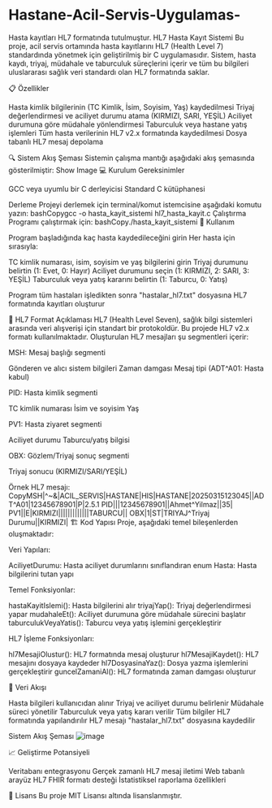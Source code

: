 # Hastane-Acil-Servis-Uygulamas-
Hasta kayıtları HL7 formatında tutulmuştur.
HL7 Hasta Kayıt Sistemi
Bu proje, acil servis ortamında hasta kayıtlarını HL7 (Health Level 7) standardında yönetmek için geliştirilmiş bir C uygulamasıdır. Sistem, hasta kaydı, triyaj, müdahale ve taburculuk süreçlerini içerir ve tüm bu bilgileri uluslararası sağlık veri standardı olan HL7 formatında saklar.


📋 Özellikler

Hasta kimlik bilgilerinin (TC Kimlik, İsim, Soyisim, Yaş) kaydedilmesi
Triyaj değerlendirmesi ve aciliyet durumu atama (KIRMIZI, SARI, YEŞİL)
Aciliyet durumuna göre müdahale yönlendirmesi
Taburculuk veya hastane yatış işlemleri
Tüm hasta verilerinin HL7 v2.x formatında kaydedilmesi
Dosya tabanlı HL7 mesaj depolama

🔍 Sistem Akış Şeması
Sistemin çalışma mantığı aşağıdaki akış şemasında gösterilmiştir:
Show Image
💻 Kurulum
Gereksinimler

GCC veya uyumlu bir C derleyicisi
Standard C kütüphanesi

Derleme
Projeyi derlemek için terminal/komut istemcisine aşağıdaki komutu yazın:
bashCopygcc -o hasta_kayit_sistemi hl7_hasta_kayit.c
Çalıştırma
Programı çalıştırmak için:
bashCopy./hasta_kayit_sistemi
🚀 Kullanım

Program başladığında kaç hasta kaydedileceğini girin
Her hasta için sırasıyla:

TC kimlik numarası, isim, soyisim ve yaş bilgilerini girin
Triyaj durumunu belirtin (1: Evet, 0: Hayır)
Aciliyet durumunu seçin (1: KIRMIZI, 2: SARI, 3: YEŞİL)
Taburculuk veya yatış kararını belirtin (1: Taburcu, 0: Yatış)


Program tüm hastaları işledikten sonra "hastalar_hl7.txt" dosyasına HL7 formatında kayıtları oluşturur

📝 HL7 Format Açıklaması
HL7 (Health Level Seven), sağlık bilgi sistemleri arasında veri alışverişi için standart bir protokoldür. Bu projede HL7 v2.x formatı kullanılmaktadır. Oluşturulan HL7 mesajları şu segmentleri içerir:

MSH: Mesaj başlığı segmenti

Gönderen ve alıcı sistem bilgileri
Zaman damgası
Mesaj tipi (ADT^A01: Hasta kabul)


PID: Hasta kimlik segmenti

TC kimlik numarası
İsim ve soyisim
Yaş


PV1: Hasta ziyaret segmenti

Aciliyet durumu
Taburcu/yatış bilgisi


OBX: Gözlem/Triyaj sonuç segmenti

Triyaj sonucu (KIRMIZI/SARI/YEŞİL)



Örnek HL7 mesajı:
CopyMSH|^~\&|ACIL_SERVIS|HASTANE|HIS|HASTANE|20250315123045||ADT^A01|12345678901|P|2.5.1
PID|||12345678901||Ahmet^Yilmaz||35|
PV1||E|KIRMIZI|||||||||||||TABURCU||
OBX|1|ST|TRIYAJ^Triyaj Durumu||KIRMIZI|
🏗️ Kod Yapısı
Proje, aşağıdaki temel bileşenlerden oluşmaktadır:

Veri Yapıları:

AciliyetDurumu: Hasta aciliyet durumlarını sınıflandıran enum
Hasta: Hasta bilgilerini tutan yapı


Temel Fonksiyonlar:

hastaKayitIslemi(): Hasta bilgilerini alır
triyajYap(): Triyaj değerlendirmesi yapar
mudahaleEt(): Aciliyet durumuna göre müdahale sürecini başlatır
taburculukVeyaYatis(): Taburcu veya yatış işlemini gerçekleştirir


HL7 İşleme Fonksiyonları:

hl7MesajiOlustur(): HL7 formatında mesaj oluşturur
hl7MesajiKaydet(): HL7 mesajını dosyaya kaydeder
hl7DosyasinaYaz(): Dosya yazma işlemlerini gerçekleştirir
guncelZamaniAl(): HL7 formatında zaman damgası oluşturur


🔄 Veri Akışı

Hasta bilgileri kullanıcıdan alınır
Triyaj ve aciliyet durumu belirlenir
Müdahale süreci yönetilir
Taburculuk veya yatış kararı verilir
Tüm bilgiler HL7 formatında yapılandırılır
HL7 mesajı "hastalar_hl7.txt" dosyasına kaydedilir

Sistem Akış Şeması
![image](https://github.com/user-attachments/assets/51e4324f-04f5-4c85-b18f-a7ec9ca16970)

📈 Geliştirme Potansiyeli

Veritabanı entegrasyonu
Gerçek zamanlı HL7 mesaj iletimi
Web tabanlı arayüz
HL7 FHIR formatı desteği
İstatistiksel raporlama özellikleri

📄 Lisans
Bu proje MIT Lisansı altında lisanslanmıştır.
